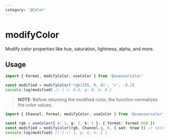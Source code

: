 ```yaml
---
category: '@Color'
---
```


# modifyColor

Modify color properties like hue, saturation, lightness, alpha, and more.

## Usage

```ts
import { Format, modifyColor, useColor } from '@vueuse/color'

const modified = modifyColor('rgb(255, 0, 0)', 'r', -0.2)
console.log(modified) // { r: 0.8, g: 0, b: 0 }
```

> **NOTE**: Before returning the modified color, the function normalizes the color values.

```ts
import { Channel, Format, modifyColor, useColor } from '@vueuse/color'

const rgb = useColor({ r: 1, g: 1, b: 1 }, { format: Format.RGB })
const modified = modifyColor(rgb, Channel.g, 0, { set: true }) // sets the green channel to 1
console.log(modified) // { r: 1, g: 0, b: 1 }
```
